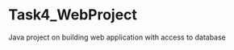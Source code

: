 Task4_WebProject
================

Java project on building web application with access to database

